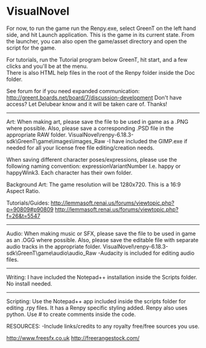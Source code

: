 # VisualNovel
For now, to run the game run the Renpy.exe, select GreenT on the left hand side, and hit Launch application.
This is the game in its current state.
From the launcher, you can also open the game/asset directory and open the script for the game.

For tutorials, run the Tutorial program below GreenT, hit start, and a few clicks and you'll be at the menu.  
There is also HTML help files in the root of the Renpy folder inside the Doc folder.

See forum for if you need expanded communication:  http://greent.boards.net/board/7/discussion-development
Don't have access?  Let Delubear know and it will be taken care of.  Thanks!

-----------------------------------------------------

Art:  When making art, please save the file to be used in game as a .PNG where possible.  Also, please save a corresponding .PSD file in the appropriate RAW folder.  VisualNovel\renpy-6.18.3-sdk\GreenT\game\images\images_Raw
-I have included the GIMP.exe if needed for all your license free file editing/creation needs.

When saving different character poses/expressions, please use the following naming convention:  expressionVariantNumber  I.e. happy or happyWink3.  Each character has their own folder.

Background Art:  The game resolution will be 1280x720.  This is a 16:9 Aspect Ratio.  

Tutorials/Guides: http://lemmasoft.renai.us/forums/viewtopic.php?p=90809#p90809
                  http://lemmasoft.renai.us/forums/viewtopic.php?f=26&t=5547

-----------------------------------------------------

Audio: When making music or SFX, please save the file to be used in game as an .OGG where possible.  Also, please save the editable file with separate audio tracks in the appropriate folder.   VisualNovel\renpy-6.18.3-sdk\GreenT\game\audio\audio_Raw
-Audacity is included for editing audio files.

-----------------------------------------------------

Writing: I have included the Notepad++ installation inside the Scripts folder.  No install needed.  

-----------------------------------------------------

Scripting:  Use the Notepad++ app included inside the scripts folder for editing .rpy files. It has a Renpy specific styling added. Renpy also uses python. Use # to create comments inside the code.


RESOURCES:
-Include links/credits to any royalty free/free sources you use.

http://www.freesfx.co.uk
http://freerangestock.com/